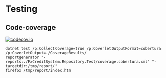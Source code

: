 
# Testing

## Code-coverage

[![codecov.io](https://codecov.io/github/wimobiwan/FxCreditSystem/coverage.svg?branch=master)](https://codecov.io/github/wimobiwan/FxCreditSystem?branch=master)


``` pwsh
dotnet test /p:CollectCoverage=true /p:CoverletOutputFormat=cobertura /p:CoverletOutput=./CoverageResults/
reportgenerator "-reports:./FxCreditSystem.Repository.Test/coverage.cobertura.xml" "-targetdir:/tmp/report/"
firefox /tmp/report/index.htm
```